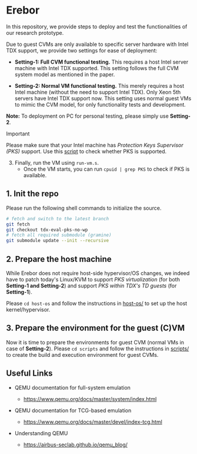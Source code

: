 # Erebor

<!-- Since Intel PKS is only implemented in a very few CPUs right now, we shall explore its use in implementing intra-kernel isolation through software emulation (QEMU). -->

In this repository, we provide steps to deploy and test the functionalities of our research prototype.

Due to guest CVMs are only available to specific server hardware with Intel TDX support, we provide two settings for ease of deployment:

- **Setting-1: Full CVM functional testing.** This requires a host Intel server machine with Intel TDX supported. This setting follows the full CVM system model as mentioned in the paper.

- **Setting-2: Normal VM functional testing.** This merely requires a host Intel machine (without the need to support Intel TDX). Only Xeon 5th servers have Intel TDX support now. This setting uses normal guest VMs to mimic the CVM model, for only functionality tests and development.

**Note:** To deployment on PC for personal testing, please simply use **Setting-2**.

> [!IMPORTANT]
> Please make sure that your Intel machine has *Protection Keys Supervisor (PKS)* support. Use this [script](https://github.com/Icegrave0391/check-pks) to check whether PKS is supported.

3. Finally, run the VM using `run-vm.s`.
    - Once the VM starts, you can run `cpuid | grep PKS` to check if PKS is available. 

## 1. Init the repo

Please run the following shell commands to initialize the source.

```bash
# fetch and switch to the latest branch
git fetch
git checkout tdx-eval-pks-no-wp
# fetch all required submodule (gramine)
git submodule update --init --recursive
```

## 2. Prepare the host machine

While Erebor does not require host-side hypervisor/OS changes, we indeed have to patch today's Linux/KVM to support *PKS virtualization* (for both **Setting-1 and Setting-2**) and support *PKS within TDX's TD guests* (for **Setting-1**).

Please `cd host-os` and follow the instructions in [host-os/](host-os/) to set up the host kernel/hypervisor.

## 3. Prepare the environment for the guest (C)VM

Now it is time to prepare the environments for guest CVM (normal VMs in case of **Setting-2**). Please `cd scripts` and follow the instructions in [scripts/](scripts/) to create the build and execution environment for guest CVMs.

## Useful Links

- QEMU documentation for full-system emulation
    - https://www.qemu.org/docs/master/system/index.html 

- QEMU documentation for TCG-based emulation
    - https://www.qemu.org/docs/master/devel/index-tcg.html 

- Understanding QEMU
    - https://airbus-seclab.github.io/qemu_blog/ 
